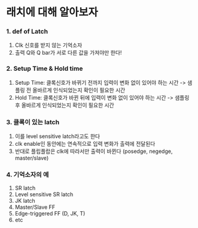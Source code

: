 # 래치에 대해 알아보자

### 1. def of Latch
1. Clk 신호를 받지 않는 기억소자
2. 출력 Q와 Q bar가 서로 다른 값을 가져야만 한다!

### 2. Setup Time & Hold time
1. Setup Time: 클록신호가 바뀌기 전까지 입력이 변화 없이 있어야 하는 시간
   -> 샘플링 전 올바르게 인식되었는지 확인이 필요한 시간
2. Hold Time: 클록신호가 바뀐 뒤에 입력이 변화 없이 있어야 하는 시간
   -> 샘플링 후 올바르게 인식되었는지 확인이 필요한 시간

### 3. 클록이 있는 latch
1. 이를 level sensitive latch라고도 한다
2. clk enable인 동안에는 연속적으로 입력 변화가 출력에 전달된다
3. 반대로 플립플랍은 clk에 따라서만 출력이 바뀐다 (posedge, negedge, master/slave)

### 4. 기억소자의 예
1. SR latch
2. Level sensitive SR latch
3. JK latch
4. Master/Slave FF
5. Edge-triggered FF (D, JK, T)
6. etc
